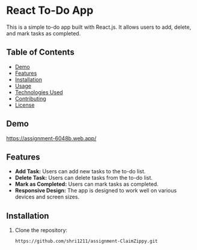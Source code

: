 # React To-Do App

This is a simple to-do app built with React.js. It allows users to add, delete, and mark tasks as completed.

## Table of Contents

- [Demo](#demo)
- [Features](#features)
- [Installation](#installation)
- [Usage](#usage)
- [Technologies Used](#technologies-used)
- [Contributing](#contributing)
- [License](#license)

## Demo

https://assignment-6048b.web.app/

## Features

- **Add Task:** Users can add new tasks to the to-do list.
- **Delete Task:** Users can delete tasks from the to-do list.
- **Mark as Completed:** Users can mark tasks as completed.
- **Responsive Design:** The app is designed to work well on various devices and screen sizes.

## Installation

1. Clone the repository:

   ```bash
   https://github.com/shri1211/assignment-ClaimZippy.git   
